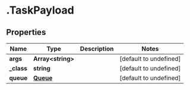 # .TaskPayload

## Properties

Name | Type | Description | Notes
------------ | ------------- | ------------- | -------------
**args** | **Array&lt;string&gt;** |  | [default to undefined]
**_class** | **string** |  | [default to undefined]
**queue** | [**Queue**](Queue.md) |  | [default to undefined]

